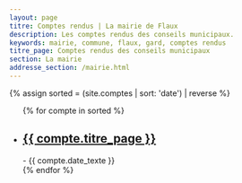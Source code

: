 ```yaml
---
layout: page
titre: Comptes rendus | La mairie de Flaux
description: Les comptes rendus des conseils municipaux.
keywords: mairie, commune, flaux, gard, comptes rendus
titre_page: Comptes rendus des conseils municipaux
section: La mairie
addresse_section: /mairie.html
---
```

{% assign sorted = (site.comptes | sort: 'date') | reverse %}
<ul>
  {% for compte in sorted %}
  <li><h2><a href="{{ compte.url }}">{{ compte.titre_page }}</a></h2>
   - {{ compte.date_texte }}</li>
  {% endfor %}
</ul>
